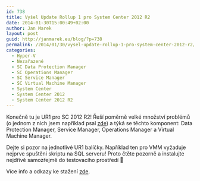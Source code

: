 ```yaml
---
id: 738
title: Vyšel Update Rollup 1 pro System Center 2012 R2
date: 2014-01-30T15:00:49+02:00
author: Jan Marek
layout: post
guid: http://janmarek.eu/blog/?p=738
permalink: /2014/01/30/vysel-update-rollup-1-pro-system-center-2012-r2/
categories:
  - Hyper-V
  - Nezařazené
  - SC Data Protection Manager
  - SC Operations Manager
  - SC Service Manager
  - SC Virtual Machine Manager
  - System Center
  - System Center 2012
  - System Center 2012 R2
---
```

Konečně tu je UR1 pro SC 2012 R2! Řeší poměrně velké množství problémů (o jednom z nich jsem například psal <a href="http://janmarek.eu/nefunkcni-refresh-vm-se-shared-vhdx/" target="_blank">zde</a>) a týká se těchto komponent: Data Protection Manager, Service Manager, Operations Manager a Virtual Machine Manager.

Dejte si pozor na jednotlivé UR1 balíčky. Například ten pro VMM vyžaduje nejprve spuštěni skriptu na SQL serveru! Proto čtěte pozorně a instalujte nejdřívě samozřejmě do testovacího prostředí 🙂

Více info a odkazy ke stažení <a href="http://support.microsoft.com/kb/2904734/en-us" target="_blank">zde</a>.